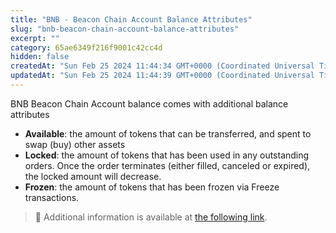 ```yaml
---
title: "BNB - Beacon Chain Account Balance Attributes"
slug: "bnb-beacon-chain-account-balance-attributes"
excerpt: ""
category: 65ae6349f216f9001c42cc4d
hidden: false
createdAt: "Sun Feb 25 2024 11:44:34 GMT+0000 (Coordinated Universal Time)"
updatedAt: "Sun Feb 25 2024 11:44:39 GMT+0000 (Coordinated Universal Time)"
---
```

BNB Beacon Chain Account balance comes with additional balance attributes

- **Available**: the amount of tokens that can be transferred, and spent to swap (buy) other assets
- **Locked**: the amount of tokens that has been used in any outstanding orders. Once the order terminates (either filled, canceled or expired), the locked amount will decrease.
- **Frozen**: the amount of tokens that has been frozen via Freeze transactions.

> 📘 Additional information is available at [the following link](https://docs.bnbchain.org/docs/beaconchain/learn/accounts/#account-balance).
